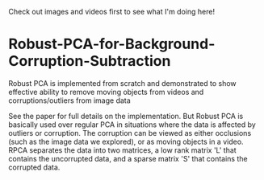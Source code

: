 Check out images and videos first to see what I'm doing here!

# Robust-PCA-for-Background-Corruption-Subtraction
Robust PCA is implemented from scratch and demonstrated to show effective ability to remove moving objects from videos and corruptions/outliers from image data

See the paper for full details on the implementation. But Robust PCA is basically used over regular PCA in situations where the data is affected by outliers or corruption. The corruption can be viewed as either occlusions (such as the image data we explored), or as moving objects in a video. RPCA separates the data into two matrices, a low rank matrix 'L' that contains the uncorrupted data, and a sparse matrix 'S' that contains the corrupted data.
